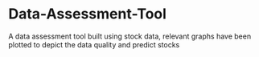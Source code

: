 # Data-Assessment-Tool
A data assessment tool built using stock data, relevant graphs have been plotted to depict the data quality and predict stocks
